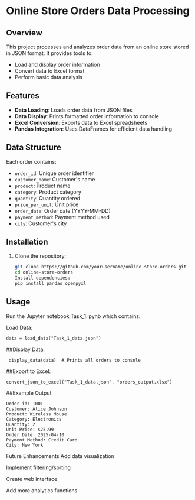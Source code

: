 # Online Store Orders Data Processing

## Overview
This project processes and analyzes order data from an online store stored in JSON format. It provides tools to:
- Load and display order information
- Convert data to Excel format
- Perform basic data analysis

## Features
- **Data Loading**: Loads order data from JSON files
- **Data Display**: Prints formatted order information to console
- **Excel Conversion**: Exports data to Excel spreadsheets
- **Pandas Integration**: Uses DataFrames for efficient data handling

## Data Structure
Each order contains:
- `order_id`: Unique order identifier
- `customer_name`: Customer's name
- `product`: Product name
- `category`: Product category
- `quantity`: Quantity ordered
- `price_per_unit`: Unit price
- `order_date`: Order date (YYYY-MM-DD)
- `payment_method`: Payment method used
- `city`: Customer's city

## Installation

1. Clone the repository:
   ```bash
   git clone https://github.com/yourusername/online-store-orders.git
   cd online-store-orders
   Install dependencies:
   pip install pandas openpyxl
## Usage
Run the Jupyter notebook Task_1.ipynb which contains:

Load Data:
```
data = load_data("Task_1_data.json")
```

##Display Data:
```
 display_data(data)  # Prints all orders to console 
```
##Export to Excel:
```
convert_json_to_excel("Task_1_data.json", "orders_output.xlsx")
```
##Example Output
```
Order id: 1001
Customer: Alice Johnson
Product: Wireless Mouse
Category: Electronics
Quantity: 2
Unit Price: $25.99
Order Date: 2025-04-10
Payment Method: Credit Card
City: New York
```

Future Enhancements
Add data visualization

Implement filtering/sorting

Create web interface

Add more analytics functions
